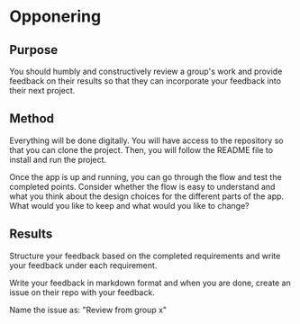 # Opponering

## Purpose

You should humbly and constructively review a group's work and provide feedback on their results so that they can incorporate your feedback into their next project.

## Method

Everything will be done digitally. You will have access to the repository so that you can clone the project. Then, you will follow the README file to install and run the project.

Once the app is up and running, you can go through the flow and test the completed points. Consider whether the flow is easy to understand and what you think about the design choices for the different parts of the app. What would you like to keep and what would you like to change?

## Results

Structure your feedback based on the completed requirements and write your feedback under each requirement.

Write your feedback in markdown format and when you are done, create an issue on their repo with your feedback.

Name the issue as: "Review from group x"
